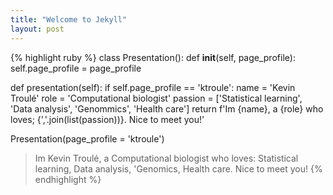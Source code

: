 ```yaml
---
title: "Welcome to Jekyll"
layout: post
---
```


{% highlight ruby %}
class Presentation():
  def __init__(self, page_profile):
    self.page_profile = page_profile

  def presentation(self):
    if self.page_profile == 'ktroule':
    name = 'Kevin Troulé'
    role = 'Computational biologist'
    passion = ['Statistical learning', 'Data analysis', 'Genommics', 'Health care']
    return f'Im {name}, a {role} who loves; {','.join(list(passion))}. Nice to meet you!'

Presentation(page_profile = 'ktroule')

> Im Kevin Troulé, a Computational biologist who loves: Statistical learning, Data analysis, 'Genomics, Health care. Nice to meet you!
{% endhighlight %}